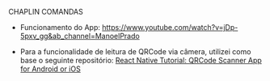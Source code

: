 CHAPLIN COMANDAS

 - Funcionamento do App: https://www.youtube.com/watch?v=jDp-5pxv_gg&ab_channel=ManoelPrado

 - Para a funcionalidade de leitura de QRCode via câmera, utilizei como base o seguinte repositório: [React Native Tutorial: QRCode Scanner App for Android or iOS](https://www.djamware.com/post/5e83f1e7344bef67e448798c/react-native-tutorial-qrcode-scanner-app-for-android-or-ios)
